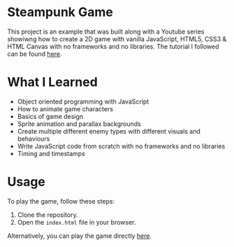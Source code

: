 # Steampunk Game
This project is an example that was built along with a Youtube series showiwng how to create a 2D game with vanilla JavaScript, HTML5, CSS3 & HTML Canvas with no frameworks and no libraries. The tutorial I followed can be found [here](https://youtu.be/EvC3ge_puQk?si=07ZglEp76BSXBdtw).

# What I Learned
* Object oriented programming with JavaScript
* How to animate game characters
* Basics of game design
* Sprite animation and parallax backgrounds
* Create multiple different enemy types with different visuals and behaviours
* Write JavaScript code from scratch with no frameworks and no libraries
* Timing and timestamps

# Usage
To play the game, follow these steps:

1. Clone the repository.
2. Open the `index.html` file in your browser.

Alternatively, you can play the game directly [here](https://massila2522.github.io/steampunk_game/).

